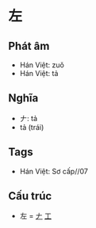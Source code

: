 # 左

## Phát âm
* Hán Việt: zuǒ
* Hán Việt: tả

## Nghĩa
* 𠂇: tả
* tả (trái)

## Tags
* Hán Việt: Sơ cấp//07

## Cấu trúc
* 左 = [𠂇](𠂇.md) [工](工.md)

<script>window.HANZI_FIELD='左';</script>